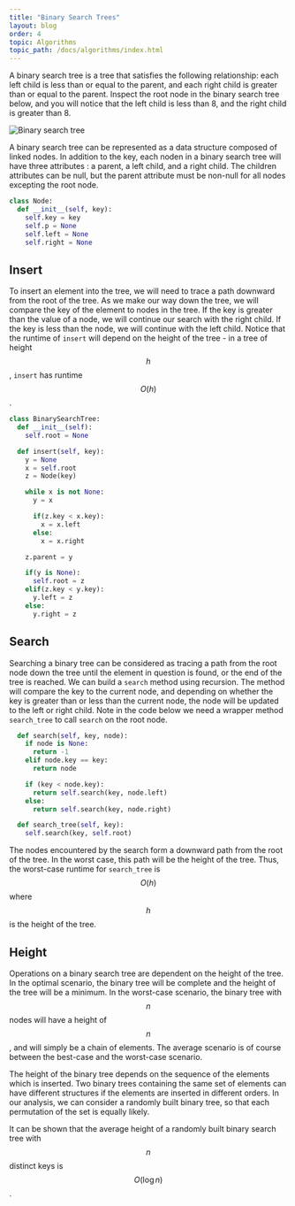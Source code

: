 ```yaml
---
title: "Binary Search Trees"
layout: blog
order: 4
topic: Algorithms
topic_path: /docs/algorithms/index.html
---
```

A binary search tree is a tree that satisfies the following relationship: each left child is less than or equal to the parent, and each right child is greater than or equal to the parent. Inspect the root node in the binary search tree below, and you will notice that the left child is less than 8, and the right child is greater than 8.

<img src="{{ site.baseurl }}/assets/img/docs/algorithms/binary-tree.png" alt="Binary search tree">

A binary search tree can be represented as a data structure composed of linked nodes. In addition to the key, each noden in a binary search tree will have three attributes : a parent, a left child, and a right child. The children attributes can be null, but the parent attribute must be non-null for all nodes excepting the root node.

```python
class Node:
  def __init__(self, key):
    self.key = key
    self.p = None
    self.left = None
    self.right = None
```

## Insert
To insert an element into the tree, we will need to trace a path downward from the root of the tree. As we make our way down the tree, we will compare the key of the element to nodes in the tree. If the key is greater than the value of a node, we will continue our search with the right child. If the key is less than the node, we will continue with the left child. Notice that the runtime of `insert` will depend on the height of the tree - in a tree of height $$ h $$, `insert` has runtime $$ O(h) $$.

```python
class BinarySearchTree:
  def __init__(self):
    self.root = None

  def insert(self, key):
    y = None
    x = self.root
    z = Node(key)

    while x is not None:
      y = x

      if(z.key < x.key):
        x = x.left
      else:
        x = x.right

    z.parent = y

    if(y is None):
      self.root = z
    elif(z.key < y.key):
      y.left = z
    else:
      y.right = z
```

## Search
Searching a binary tree can be considered as tracing a path from the root node down the tree until the element in question is found, or the end of the tree is reached. We can build a `search` method using recursion. The method will compare the key to the current node, and depending on whether the key is greater than or less than the current node, the node will be updated to the left or right child. Note in the code below we need a wrapper method `search_tree` to call `search` on the root node.

```python
  def search(self, key, node):
    if node is None:
      return -1
    elif node.key == key:
      return node

    if (key < node.key):
      return self.search(key, node.left)
    else:
      return self.search(key, node.right)

  def search_tree(self, key):
    self.search(key, self.root)
```

The nodes encountered by the search form a downward path from the root of the tree. In the worst case, this path will be the height of the tree. Thus, the worst-case runtime for `search_tree` is $$ O(h) $$ where $$ h $$ is the height of the tree.

## Height
Operations on a binary search tree are dependent on the height of the tree. In the optimal scenario, the binary tree will be complete and the height of the tree will be a minimum. In the worst-case scenario, the binary tree with $$ n $$ nodes will have a height of $$ n $$, and will simply be a chain of elements. The average scenario is of course between the best-case and the worst-case scenario.

The height of the binary tree depends on the sequence of the elements which is inserted. Two binary trees containing the same set of elements can have different structures if the elements are inserted in different orders. In our analysis, we can consider a randomly built binary tree, so that each permutation of the set is equally likely.

It can be shown that the average height of a randomly built binary search tree with $$ n $$ distinct keys is $$ O(\log n) $$.
